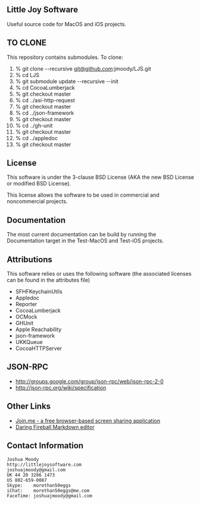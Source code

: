 Little Joy Software 
--------------------

Useful source code for MacOS and iOS projects.

TO CLONE
--------------------
This repository contains submodules. 
To clone:

1. % git clone --recursive git@github.com:jmoody/LJS.git
2. % cd LJS
3. % git submodule update --recursive --init
4. % cd CocoaLumberjack
5. % git checkout master
6. % cd ../asi-http-request
7. % git checkout master
8. % cd ../json-framework
9. % git checkout master
10. % cd ../gh-unit
11. % git checkout master
12. % cd ../appledoc
13. % git checkout master

License
--------------------

This software is under the 3-clause BSD License (AKA the new BSD License or modified BSD License).  

This license allows the software to be used in commercial and noncommercial projects.

Documentation
--------------------

The most current documentation can be build by running the Documentation target in the Test-MacOS and Test-iOS projects.


Attributions
--------------------

This software relies or uses the following software (the associated licenses can be found in the attributes file)

* SFHFKeychainUtils
* Appledoc
* Reporter
* CocoaLumberjack 
* OCMock
* GHUnit
* Apple Reachability
* json-framework
* UKKQueue
* CocoaHTTPServer

JSON-RPC
--------------------

* http://groups.google.com/group/json-rpc/web/json-rpc-2-0
* http://json-rpc.org/wiki/specification 

Other Links
--------------------

* [Join.me - a free browser-based screen sharing application](http://join.me "join.me")
* [Daring Fireball Markdown editor](http://daringfireball.net/projects/markdown/dingus "daringfireball")

Contact Information
--------------------

    Joshua Moody
    http://littlejoysoftware.com
    joshuajmoody@gmail.com
    UK 44 20 3286 1473
    US 802-659-0087
    Skype:    morethan50eggs
    iChat:    morethan50eggs@me.com
    FaceTime: joshuajmoody@gmail.com
